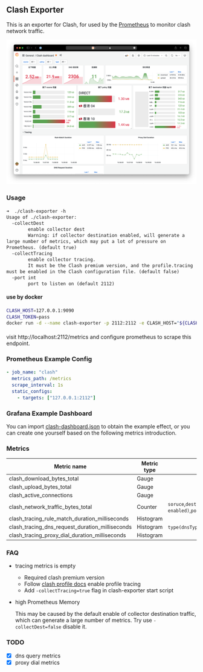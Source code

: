 ## Clash Exporter

This is an exporter for Clash, for used by the [Prometheus](https://prometheus.io/) to monitor clash network traffic.

![](./images/grafana.png)

### Usage

```
➜  ./clash-exporter -h
Usage of ./clash-exporter:
  -collectDest
        enable collector dest
        Warning: if collector destination enabled, will generate a large number of metrics, which may put a lot of pressure on Prometheus. (default true)
  -collectTracing
        enable collector tracing.
        It must be the Clash premium version, and the profile.tracing must be enabled in the Clash configuration file. (default false)
  -port int
        port to listen on (default 2112)
```

#### use by docker

```sh
CLASH_HOST=127.0.0.1:9090
CLASH_TOKEN=pass
docker run -d --name clash-exporter -p 2112:2112 -e CLASH_HOST="${CLASH_HOST}" -e CLASH_TOKEN="$CLASH_TOKEN" zzde/clash-exporter:latest
```

####

visit http://localhost:2112/metrics and configure prometheus to scrape this endpoint.

### Prometheus Example Config

```yaml
- job_name: "clash"
  metrics_path: /metrics
  scrape_interval: 1s
  static_configs:
    - targets: ["127.0.0.1:2112"]
```

### Grafana Example Dashboard

You can import [clash-dashboard.json](./grafana/dashboard.json) to obtain the example effect, or you can create one yourself based on the following metrics introduction.

### Metrics

| Metric name                                     | Metric type | Labels                                                              |
| ----------------------------------------------- | ----------- | ------------------------------------------------------------------- |
| clash_download_bytes_total                      | Gauge       |                                                                     |
| clash_upload_bytes_total                        | Gauge       |                                                                     |
| clash_active_connections                        | Gauge       |                                                                     |
| clash_network_traffic_bytes_total               | Counter     | `soruce`,`destination(if enabled)`,`policy`,`type(download,upload)` |
| clash_tracing_rule_match_duration_milliseconds  | Histogram   |                                                                     |
| clash_tracing_dns_request_duration_milliseconds | Histogram   | `type(dnsType)`                                                     |
| clash_tracing_proxy_dial_duration_milliseconds  | Histogram   |                                                                     |

### FAQ

- tracing metrics is empty

  - Required clash premium version
  - Follow [clash profile docs](https://github.com/Dreamacro/clash/wiki/Clash-Premium-Features#tracing) enable profile tracing
  - Add `-collectTracing=true` flag in clash-exporter start script

- high Prometheus Memory

  This may be caused by the default enable of collector destination traffic, which can generate a large number of metrics. Try use `-collectDest=false` disable it.

### TODO

- [x] dns query metrics
- [x] proxy dial metrics
